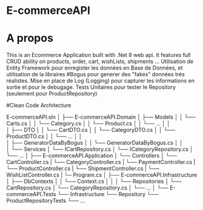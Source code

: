 # E-commerceAPI

# A propos 
This is an Ecommerce Application built with .Net 8 web api. It features full CRUD ability on products, order, cart, wishLists, shipments ...
Utilisation de Entity Framework pour enregister les données en Base de Données, et utilisation de la libraires #Bogus pour generer des "fakes" données trés réalistes. 
Mise en place de Log (Logging) pour capturer les informations en sortie et pour le debugage.
Tests Unitaires pour tester le Repository (seulement pour ProductRepository)

#Clean Code Architecture

E-commerceAPI.sln
│
├── E-commerceAPI.Domain
│   ├── Models
│   │   └── Carts.cs
│   │   └── Category.cs
│   │   └── Product.cs
│   │   └── ...
│   │   
│   ├── DTO
│   │   └── CartDTO.cs
│   │   └── CategoryDTO.cs
│   │   └── ProductDTO.cs
│   │   └── ...
│   │   
│   ├── GeneratorDataByBogus
│   │   └── GeneratorDataByBogus.cs 
│   │   
│   └── Services
│       └── ICartRepository.cs
│       └── ICategoryRepository.cs
│       └── ...
│
├── E-commerceAPI.Application
│   └── Controllers
│       └── CartController.cs
|       └── CategoryController.cs
|       └── PaymentController.cs
|       └── ProductController.cs
|       └── ShipmentController.cs
|       └── WishListController.cs
|     └─ Program.cs
│
├── E-commerceAPI.Infrastructure
│   ├── DbContexts
│   │   └── Context.cs
│   │
│   └── Repositories
│       └── CartRepository.cs
│       └── CategoryRepository.cs
│       └── ...
│
└── E-commerceAPI.Tests
    └── Infrastructure
      └── Repository
        └── ProductRepositoryTests
        └── ...
